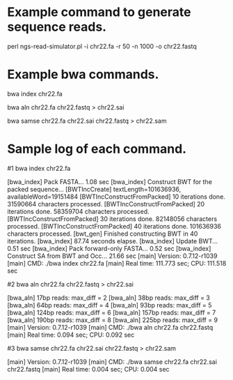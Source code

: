 # Example command to generate sequence reads.
perl ngs-read-simulator.pl -i chr22.fa -r 50 -n 1000 -o chr22.fastq

# Example bwa commands.
bwa index chr22.fa

bwa aln chr22.fa chr22.fastq > chr22.sai

bwa samse chr22.fa chr22.sai chr22.fastq > chr22.sam

# Sample log of each command.
#1 bwa index chr22.fa

[bwa_index] Pack FASTA... 1.08 sec
[bwa_index] Construct BWT for the packed sequence...
[BWTIncCreate] textLength=101636936, availableWord=19151484
[BWTIncConstructFromPacked] 10 iterations done. 31590664 characters processed.
[BWTIncConstructFromPacked] 20 iterations done. 58359704 characters processed.
[BWTIncConstructFromPacked] 30 iterations done. 82148056 characters processed.
[BWTIncConstructFromPacked] 40 iterations done. 101636936 characters processed.
[bwt_gen] Finished constructing BWT in 40 iterations.
[bwa_index] 87.74 seconds elapse.
[bwa_index] Update BWT... 0.51 sec
[bwa_index] Pack forward-only FASTA... 0.52 sec
[bwa_index] Construct SA from BWT and Occ... 21.66 sec
[main] Version: 0.7.12-r1039
[main] CMD: ./bwa index chr22.fa
[main] Real time: 111.773 sec; CPU: 111.518 sec

#2 bwa aln chr22.fa chr22.fastq > chr22.sai

[bwa_aln] 17bp reads: max_diff = 2
[bwa_aln] 38bp reads: max_diff = 3
[bwa_aln] 64bp reads: max_diff = 4
[bwa_aln] 93bp reads: max_diff = 5
[bwa_aln] 124bp reads: max_diff = 6
[bwa_aln] 157bp reads: max_diff = 7
[bwa_aln] 190bp reads: max_diff = 8
[bwa_aln] 225bp reads: max_diff = 9
[main] Version: 0.7.12-r1039
[main] CMD: ./bwa aln chr22.fa chr22.fastq
[main] Real time: 0.094 sec; CPU: 0.092 sec

#3 bwa samse chr22.fa chr22.sai chr22.fastq > chr22.sam

[main] Version: 0.7.12-r1039
[main] CMD: ./bwa samse chr22.fa chr22.sai chr22.fastq
[main] Real time: 0.004 sec; CPU: 0.004 sec
